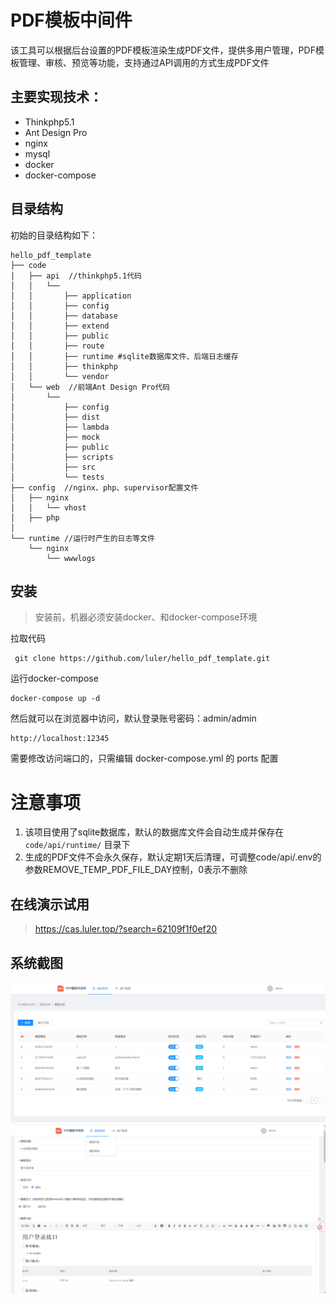 # PDF模板中间件

该工具可以根据后台设置的PDF模板渲染生成PDF文件，提供多用户管理，PDF模板管理、审核、预览等功能，支持通过API调用的方式生成PDF文件

## 主要实现技术：

+ Thinkphp5.1
+ Ant Design Pro
+ nginx
+ mysql
+ docker
+ docker-compose

## 目录结构

初始的目录结构如下：

~~~
hello_pdf_template
├── code
│   ├── api  //thinkphp5.1代码
│   │   └── 
│   │       ├── application
│   │       ├── config
│   │       ├── database
│   │       ├── extend
│   │       ├── public
│   │       ├── route
│   │       ├── runtime #sqlite数据库文件、后端日志缓存
│   │       ├── thinkphp
│   │       └── vendor
│   └── web  //前端Ant Design Pro代码
│       └── 
│           ├── config
│           ├── dist
│           ├── lambda
│           ├── mock
│           ├── public
│           ├── scripts
│           ├── src
│           └── tests
├── config  //nginx、php、supervisor配置文件
│   ├── nginx
│   │   └── vhost
│   ├── php
│
└── runtime //运行时产生的日志等文件
    └── nginx
        └── wwwlogs
~~~

## 安装

> 安装前，机器必须安装docker、和docker-compose环境

拉取代码

~~~
 git clone https://github.com/luler/hello_pdf_template.git
~~~

运行docker-compose

~~~
docker-compose up -d
~~~

然后就可以在浏览器中访问，默认登录账号密码：admin/admin

~~~
http://localhost:12345
~~~

需要修改访问端口的，只需编辑 docker-compose.yml 的 ports 配置

# 注意事项

1. 该项目使用了sqlite数据库，默认的数据库文件会自动生成并保存在 `code/api/runtime/` 目录下
2. 生成的PDF文件不会永久保存，默认定期1天后清理，可调整code/api/.env的参数REMOVE_TEMP_PDF_FILE_DAY控制，0表示不删除

## 在线演示试用

> https://cas.luler.top/?search=62109f1f0ef20

## 系统截图

![](example0.png)
![](example1.png)

